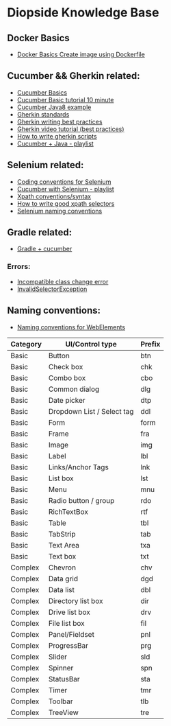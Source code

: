 # Diopside Knowledge Base

## Docker Basics
- [Docker Basics Create image using Dockerfile](https://www.youtube.com/watch?v=hnxI-K10auY/)

## Cucumber && Gherkin related:
- [Cucumber Basics](https://automationpanda.com/2017/10/24/cucumber-jvm-for-java/)
- [Cucumber Basic tutorial 10 minute](https://docs.cucumber.io/guides/10-minute-tutorial/)
- [Cucumber Java8 example](https://github.com/AndyLPK247/cucumber-jvm-java8-example)
- [Gherkin standards](https://github.com/department-of-veterans-affairs/ascent-sample/wiki/QA-:-Gherkins-Standards-and-Best-Practices)
- [Gherkin writing best practices](https://automationpanda.com/2017/01/30/bdd-101-writing-good-gherkin/)
- [Gherkin video tutorial (best practices)](https://www.youtube.com/watch?v=nrggIRWK6qo)
- [How to write gherkin scripts](https://www.youtube.com/watch?v=i0Q5orC5jSQ)
- [Cucumber + Java - playlist](https://www.youtube.com/playlist?list=PL6tu16kXT9PpteusHGISu_lHcV6MbBtA6)

## Selenium related:
- [Coding conventions for Selenium](https://pragmatictestlabs.com/2018/03/05/coding-convention-selenium-java/)
- [Cucumber with Selenium - playlist](https://www.youtube.com/playlist?list=PL6tu16kXT9Pqr70SZlwcmTSAfOw_0Qj3R)
- [Xpath conventions/syntax](https://www.w3schools.com/xml/xpath_syntax.asp)
- [How to write good xpath selectors](https://www.swtestacademy.com/xpath-selenium/)
- [Selenium naming conventions](https://stackoverflow.com/questions/45028747/suggested-naming-conventions-for-selenium-identifiers)


## Gradle related:
- [Gradle + cucumber](http://www.thinkcode.se/blog/2015/12/26/gradle-and-cucumberjvm)


### Errors:
- [Incompatible class change error](https://github.com/cucumber/cucumber-jvm/issues/1392)
- [InvalidSelectorException](https://bit.ly/2Ps76vY)

## Naming conventions: 
- [Naming conventions for WebElements](https://stackoverflow.com/questions/45028747/suggested-naming-conventions-for-selenium-identifiers)

Category |      UI/Control type       | Prefix  
---------| -------------------------- | --------
Basic    | Button                     | btn 
Basic    | Check box                  | chk 
Basic    | Combo box                  | cbo 
Basic    | Common dialog              | dlg  
Basic    | Date picker                | dtp  
Basic    | Dropdown List / Select tag | ddl  
Basic    | Form                       | form 
Basic    | Frame                      | fra 
Basic    | Image                      | img 
Basic    | Label                      | lbl 
Basic    | Links/Anchor Tags          | lnk 
Basic    | List box                   | lst 
Basic    | Menu                       | mnu 
Basic    | Radio button / group       | rdo 
Basic    | RichTextBox                | rtf 
Basic    | Table                      | tbl 
Basic    | TabStrip                   | tab 
Basic    | Text Area                  | txa 
Basic    | Text box                   | txt 
Complex  | Chevron                    | chv 
Complex  | Data grid                  | dgd 
Complex  | Data list                  | dbl 
Complex  | Directory list box         | dir 
Complex  | Drive list box             | drv 
Complex  | File list box              | fil 
Complex  | Panel/Fieldset             | pnl 
Complex  | ProgressBar                | prg 
Complex  | Slider                     | sld 
Complex  | Spinner                    | spn 
Complex  | StatusBar                  | sta 
Complex  | Timer                      | tmr 
Complex  | Toolbar                    | tlb 
Complex  | TreeView                   | tre
